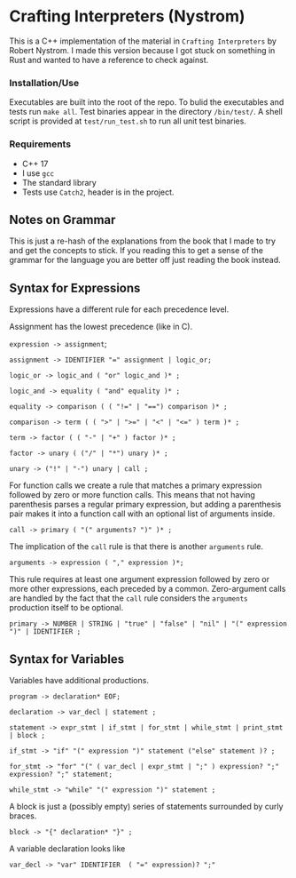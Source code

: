 # Crafting Interpreters (Nystrom)

This is a C++ implementation of the material in `Crafting Interpreters` by Robert 
Nystrom. I made this version because I got stuck on something in Rust and wanted to
have a reference to check against.

### Installation/Use
Executables are built into the root of the repo. To bulid the executables and tests 
run `make all`. Test binaries appear in the directory `/bin/test/`. A shell script is 
provided at `test/run_test.sh` to run all unit test binaries.


### Requirements 
- C++ 17
- I use `gcc`
- The standard library
- Tests use `Catch2`, header is in the project.


## Notes on Grammar
This is just a re-hash of the explanations from the book that I made to try and get the
concepts to stick. If you reading this to get a sense of the grammar for the language 
you are better off just reading the book instead.

## Syntax for Expressions
Expressions have a different rule for each precedence level.

Assignment has the lowest precedence (like in C).

`expression -> assignment`;

`assignment -> IDENTIFIER "=" assignment | logic_or;`

`logic_or -> logic_and ( "or" logic_and )* ;`

`logic_and -> equality ( "and" equality )* ;`

`equality -> comparison ( ( "!=" | "==") comparison )* ;`

`comparison -> term ( ( ">" | ">=" | "<" | "<=" ) term )* ;`

`term -> factor ( ( "-" | "+" ) factor )* ;`

`factor -> unary ( ("/" | "*") unary )* ;`

`unary -> ("!" | "-") unary | call ;`

For function calls we create a rule that matches a primary expression followed by
zero or more function calls. This means that not having parenthesis parses a regular 
primary expression, but adding a parenthesis pair makes it into a function call with
an optional list of arguments inside.

`call -> primary ( "(" arguments? ")" )* ;`

The implication of the `call` rule is that there is another `arguments` rule.

`arguments -> expression ( "," expression )*;`

This rule requires at least one argument expression followed by zero or more other
expressions, each preceded by a common. Zero-argument calls are handled by the fact that
the `call` rule considers the `arguments` production itself to be optional.

`primary -> NUMBER | STRING | "true" | "false" | "nil" | "(" expression ")" | IDENTIFIER ;`

## Syntax for Variables 
Variables have additional productions.

`program -> declaration* EOF;`

`declaration -> var_decl | statement ;`

`statement -> expr_stmt | if_stmt | for_stmt | while_stmt | print_stmt | block ;`

`if_stmt -> "if" "(" expression ")" statement ("else" statement )? ;`

`for_stmt -> "for" "(" ( var_decl | expr_stmt | ";" ) expression? ";" expression? ";" statement;`

`while_stmt -> "while" "(" expression ")" statement ;`

A block is just a (possibly empty) series of statements surrounded by curly braces.

`block -> "{" declaration* "}" ;`

A variable declaration looks like

`var_decl -> "var" IDENTIFIER  ( "=" expression)? ";"`

